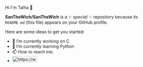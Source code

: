 Hi I'm Talha 👋


**SanTheWich/SanTheWich** is a ✨ _special_ ✨ repository because its `README.md` (this file) appears on your GitHub profile.

Here are some ideas to get you started:

- 🔭 I’m currently working on C
- 🌱 I’m currently learning Python
- 📫 How to reach me:
- <img src="https://upload.wikimedia.org/wikipedia/commons/thumb/8/80/LinkedIn_Logo_2013.svg/1024px-LinkedIn_Logo_2013.svg.png" alt="https://www.linkedin.com/in/yasin-talha-karabudak-40b51423b/" width="80" height="20">


